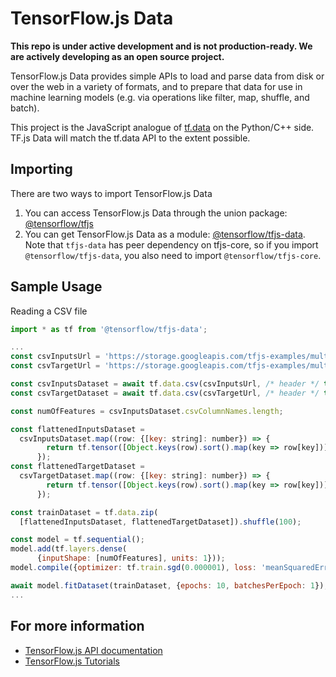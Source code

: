# TensorFlow.js Data

**This repo is under active development and is not production-ready. We are
actively developing as an open source project.**

TensorFlow.js Data provides simple APIs to load and parse data from disk or over
the web in a variety of formats, and to prepare that data for use in machine
learning models (e.g. via operations like filter, map, shuffle, and batch).

This project is the JavaScript analogue of
[tf.data](https://www.tensorflow.org/get_started/datasets_quickstart) on the
Python/C++ side.  TF.js Data will match the tf.data API to the extent possible.

## Importing

There are two ways to import TensorFlow.js Data

1. You can access TensorFlow.js Data through the union package: [@tensorflow/tfjs](https://www.npmjs.com/package/@tensorflow/tfjs)
2. You can get TensorFlow.js Data as a module:
   [@tensorflow/tfjs-data](https://www.npmjs.com/package/@tensorflow/tfjs-data).
   Note that `tfjs-data` has peer dependency on tfjs-core, so if you import
   `@tensorflow/tfjs-data`, you also need to import
   `@tensorflow/tfjs-core`.

## Sample Usage

Reading a CSV file

```js
import * as tf from '@tensorflow/tfjs-data';

...
const csvInputsUrl = 'https://storage.googleapis.com/tfjs-examples/multivariate-linear-regression/data/train-data.csv'
const csvTargetUrl = 'https://storage.googleapis.com/tfjs-examples/multivariate-linear-regression/data/train-target.csv'

const csvInputsDataset = await tf.data.csv(csvInputsUrl, /* header */ true);
const csvTargetDataset = await tf.data.csv(csvTargetUrl, /* header */ true);

const numOfFeatures = csvInputsDataset.csvColumnNames.length;

const flattenedInputsDataset =
  csvInputsDataset.map((row: {[key: string]: number}) => {
        return tf.tensor([Object.keys(row).sort().map(key => row[key])]);
      });
const flattenedTargetDataset =
  csvTargetDataset.map((row: {[key: string]: number}) => {
        return tf.tensor([Object.keys(row).sort().map(key => row[key])]);
      });

const trainDataset = tf.data.zip(
  [flattenedInputsDataset, flattenedTargetDataset]).shuffle(100);

const model = tf.sequential();
model.add(tf.layers.dense(
      {inputShape: [numOfFeatures], units: 1}));
model.compile({optimizer: tf.train.sgd(0.000001), loss: 'meanSquaredError'});

await model.fitDataset(trainDataset, {epochs: 10, batchesPerEpoch: 1});
...
```

## For more information

- [TensorFlow.js API documentation](https://js.tensorflow.org/api/index.html)
- [TensorFlow.js Tutorials](https://js.tensorflow.org/tutorials/)
